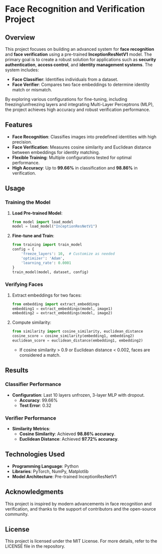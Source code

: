 # Face Recognition and Verification Project

## Overview
This project focuses on building an advanced system for **face recognition** and **face verification** using a pre-trained **InceptionResNetV1** model. The primary goal is to create a robust solution for applications such as **security authentication**, **access control**, and **identity management systems**. The system includes:

- **Face Classifier**: Identifies individuals from a dataset.
- **Face Verifier**: Compares two face embeddings to determine identity match or mismatch.

By exploring various configurations for fine-tuning, including freezing/unfreezing layers and integrating Multi-Layer Perceptrons (MLP), the project achieves high accuracy and robust verification performance.

## Features
- **Face Recognition**: Classifies images into predefined identities with high precision.
- **Face Verification**: Measures cosine similarity and Euclidean distance between embeddings for identity matching.
- **Flexible Training**: Multiple configurations tested for optimal performance.
- **High Accuracy**: Up to **99.66%** in classification and **98.86%** in verification.

## Usage
### Training the Model
1. **Load Pre-trained Model**:
   ```python
   from model import load_model
   model = load_model("InceptionResNetV1")
   ```
2. **Fine-tune and Train**:
   ```python
   from training import train_model
   config = {
       'freeze_layers': 10,  # Customize as needed
       'optimizer': 'Adam',
       'learning_rate': 0.0001
   }
   train_model(model, dataset, config)
   ```

### Verifying Faces
1. Extract embeddings for two faces:
   ```python
   from embedding import extract_embeddings
   embedding1 = extract_embeddings(model, image1)
   embedding2 = extract_embeddings(model, image2)
   ```
2. Compute similarity:
   ```python
   from similarity import cosine_similarity, euclidean_distance
   cosine_score = cosine_similarity(embedding1, embedding2)
   euclidean_score = euclidean_distance(embedding1, embedding2)
   ```
   - If cosine similarity > 0.9 or Euclidean distance < 0.002, faces are considered a match.

## Results
### Classifier Performance
- **Configuration**: Last 10 layers unfrozen, 3-layer MLP with dropout.
   - **Accuracy**: 99.66%
   - **Test Error**: 0.32

### Verifier Performance
- **Similarity Metrics**:
   - **Cosine Similarity**: Achieved **98.86% accuracy**.
   - **Euclidean Distance**: Achieved **97.72% accuracy**.


## Technologies Used
- **Programming Language**: Python
- **Libraries**: PyTorch, NumPy, Matplotlib
- **Model Architecture**: Pre-trained InceptionResNetV1

## Acknowledgments
This project is inspired by modern advancements in face recognition and verification, and thanks to the support of contributors and the open-source community.

## License
This project is licensed under the MIT License. For more details, refer to the LICENSE file in the repository.

